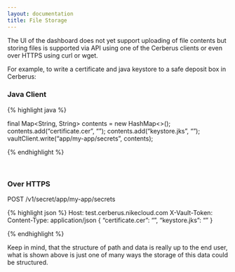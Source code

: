 ```yaml
---
layout: documentation
title: File Storage
---
```


The UI of the dashboard does not yet support uploading of file contents but storing files is supported via API using
one of the Cerberus clients or even over HTTPS using curl or wget.

For example, to write a certificate and java keystore to a safe deposit box in Cerberus:

### Java Client
 
{% highlight java %}

final Map<String, String> contents = new HashMap<>();
contents.add(“certificate.cer”, “<file contents>”);
contents.add(“keystore.jks”, “<file contents>”);
vaultClient.write(“app/my-app/secrets”, contents);

{% endhighlight %}


<br />

### Over HTTPS

POST /v1/secret/app/my-app/secrets

{% highlight json %}
Host: test.cerberus.nikecloud.com
X-Vault-Token: <YOUR CERBERUS TOKEN>
Content-Type: application/json
{
	“certificate.cer”: “<file contents>”,
	“keystore.jks”: “<file contents>”
}

{% endhighlight %}



Keep in mind, that the structure of path and data is really up to the end user, what is shown above is just one of many 
ways the storage of this data could be structured.
